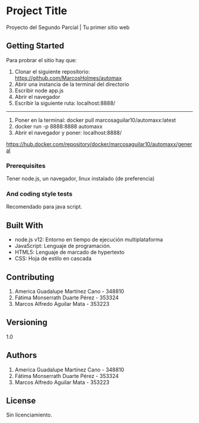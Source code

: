 # Project Title

Proyecto del Segundo Parcial | Tu primer sitio web

## Getting Started
Para probrar el sitio hay que:
1. Clonar el siguiente repositorio: https://github.com/MarcosHolmes/automax
2. Abrir una instancia de la terminal del directorio
3. Escribir node app.js
4. Abrir el navegador
5. Escribir la siguiente ruta: localhost:8888/

-----------------------------------------------

1. Poner en la terminal: docker pull marcosaguilar10/automaxx:latest
2. docker run -p 8888:8888 automaxx
3. Abrir el navegador y poner: localhost:8888/

https://hub.docker.com/repository/docker/marcosaguilar10/automaxx/general

### Prerequisites

Tener node.js, un navegador, linux instalado (de preferencia)

### And coding style tests
Recomendado para java script.

## Built With

* node.js v12: Entorno en tiempo de ejecución multiplataforma
* JavaScript: Lenguaje de programación.
* HTML5: Lenguaje de marcado de hypertexto
* CSS: Hoja de estilo en cascada

## Contributing
1. America Guadalupe Martínez Cano - 348810
2. Fátima Monserrath Duarte Pérez - 353324
3. Marcos Alfredo Aguilar Mata - 353223 

## Versioning

1.0

## Authors

1. America Guadalupe Martínez Cano - 348810
2. Fátima Monserrath Duarte Pérez - 353324
3. Marcos Alfredo Aguilar Mata - 353223 

## License

Sin licenciamiento.
